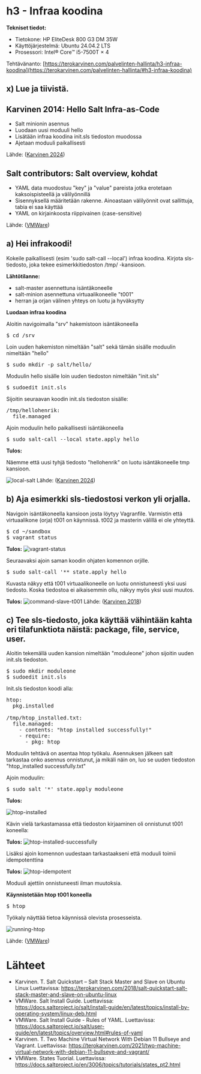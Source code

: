# h3 - Infraa koodina

**Tekniset tiedot:**
- Tietokone: HP EliteDesk 800 G3 DM 35W
- Käyttöjärjestelmä: Ubuntu 24.04.2 LTS
- Prosessori: Intel® Core™ i5-7500T × 4

Tehtävänanto: [https://terokarvinen.com/palvelinten-hallinta/h3-infraa-koodina](https://terokarvinen.com/palvelinten-hallinta/#h3-infraa-koodina)

## x) Lue ja tiivistä. 

## Karvinen 2014: Hello Salt Infra-as-Code
- Salt minionin asennus
- Luodaan uusi moduuli hello
- Lisätään infraa koodina init.sls tiedoston muodossa
- Ajetaan moduuli paikallisesti

Lähde: ([Karvinen 2024](https://terokarvinen.com/2024/hello-salt-infra-as-code/))

## Salt contributors: Salt overview, kohdat
- YAML data muodostuu "key" ja "value" pareista jotka erotetaan kaksoispisteellä ja välilyönnillä
- Sisennyksellä määritetään rakenne. Ainoastaan välilyönnit ovat sallittuja, tabia ei saa käyttää
- YAML on kirjainkoosta riippivainen (case-sensitive)

Lähde: ([VMWare](https://docs.saltproject.io/salt/user-guide/en/latest/topics/overview.html#rules-of-yaml))

## a) Hei infrakoodi! 
Kokeile paikallisesti (esim 'sudo salt-call --local') infraa koodina. Kirjota sls-tiedosto, joka tekee esimerkkitiedoston /tmp/ -kansioon.

**Lähtötilanne:** 
- salt-master asennettuna isäntäkoneelle
- salt-minion asennettuna virtuaalikoneelle "t001"
- herran ja orjan välinen yhteys on luotu ja hyväksytty

**Luodaan infraa koodina**

Aloitin navigoimalla "srv" hakemistoon isäntäkoneella

<pre>
$ cd /srv
</pre>

Loin uuden hakemiston nimeltään "salt" sekä tämän sisälle moduulin nimeltään "hello"

<pre>
$ sudo mkdir -p salt/hello/
</pre>

Moduulin hello sisälle loin uuden tiedoston nimeltään "init.sls"

<pre>
$ sudoedit init.sls
</pre>

Sijoitin seuraavan koodin init.sls tiedoston sisälle:

<pre>
/tmp/hellohenrik:
  file.managed
</pre>

Ajoin moduulin hello paikallisesti isäntäkoneella

<pre>
$ sudo salt-call --local state.apply hello
</pre>

**Tulos:**

Näemme että uusi tyhjä tiedosto "hellohenrik" on luotu isäntäkoneelle tmp kansioon.

![local-salt](https://github.com/HMJ3/linux-course/blob/main/assignments/img/h3-img/local-salt.png)
Lähde: ([Karvinen 2024](https://terokarvinen.com/2024/hello-salt-infra-as-code/))

## b) Aja esimerkki sls-tiedostosi verkon yli orjalla.

Navigoin isäntäkoneella kansioon josta löytyy Vagranfile. Varmistin että virtuaalikone (orja) t001 on käynnissä. t002 ja masterin välillä ei ole yhteyttä.

<pre>
$ cd ~/sandbox
$ vagrant status
</pre>

**Tulos:**
![vagrant-status](https://github.com/HMJ3/linux-course/blob/main/assignments/img/h3-img/vagrant-status.png)

Seuraavaksi ajoin saman koodin ohjaten komennon orjille. 

<pre>
$ sudo salt-call '** state.apply hello
</pre>

Kuvasta näkyy että t001 virtuaalikoneelle on luotu onnistuneesti yksi uusi tiedosto. Koska tiedostoa ei aikaisemmin ollu, näkyy myös yksi uusi muutos. 

**Tulos:**
![command-slave-t001](https://github.com/HMJ3/linux-course/blob/main/assignments/img/h3-img/command-slave-t001.png)
Lähde: ([Karvinen 2018](https://terokarvinen.com/2018/salt-quickstart-salt-stack-master-and-slave-on-ubuntu-linux/))

## c) Tee sls-tiedosto, joka käyttää vähintään kahta eri tilafunktiota näistä: package, file, service, user. 

Aloitin tekemällä uuden kansion nimeltään "moduleone" johon sijoitin uuden init.sls tiedoston.

<pre>
$ sudo mkdir moduleone
$ sudoedit init.sls
</pre>

Init.sls tiedoston koodi alla:

<pre>
htop:
  pkg.installed

/tmp/htop_installed.txt:
  file.managed:
    - contents: "htop installed successfully!"
    - require:
      - pkg: htop
</pre>

Moduulin tehtävä on asentaa htop työkalu. Asennuksen jälkeen salt tarkastaa onko asennus onnistunut, ja mikäli näin on, luo se uuden tiedoston "htop_installed successfully.txt"

Ajoin moduulin:

<pre>
$ sudo salt '*' state.apply moduleone
</pre>

**Tulos:**

![htop-installed](https://github.com/HMJ3/linux-course/blob/main/assignments/img/h3-img/htop-installed.png)

Kävin vielä tarkastamassa että tiedoston kirjaaminen oli onnistunut t001 koneella:

**Tulos:**
![htop-installed-successfully](https://github.com/HMJ3/linux-course/blob/main/assignments/img/h3-img/htop-installed-successfully.png)

Lisäksi ajoin komennon uudestaan tarkastaakseni että moduuli toimii idempotenttina

**Tulos:**
![htop-idempotent](https://github.com/HMJ3/linux-course/blob/main/assignments/img/h3-img/htop-idempotent.png)

Moduuli ajettiin onnistuneesti ilman muutoksia.

**Käynnistetään htop t001 koneella**

<pre>
$ htop
</pre>

Työkaly näyttää tietoa käynnissä olevista prosesseista.

![running-htop](https://github.com/HMJ3/linux-course/blob/main/assignments/img/h3-img/running-htop.png)

Lähde: ([VMWare](https://docs.saltproject.io/en/3006/topics/tutorials/states_pt2.html))

# Lähteet
- Karvinen. T.  Salt Quickstart – Salt Stack Master and Slave on Ubuntu Linux  Luettavissa: https://terokarvinen.com/2018/salt-quickstart-salt-stack-master-and-slave-on-ubuntu-linux
- VMWare. Salt Install Guide. Luettavissa: https://docs.saltproject.io/salt/install-guide/en/latest/topics/install-by-operating-system/linux-deb.html
- VMWare. Salt Install Guide - Rules of YAML. Luettavissa: https://docs.saltproject.io/salt/user-guide/en/latest/topics/overview.html#rules-of-yaml
- Karvinen. T. Two Machine Virtual Network With Debian 11 Bullseye and Vagrant. Luettavissa: https://terokarvinen.com/2021/two-machine-virtual-network-with-debian-11-bullseye-and-vagrant/
- VMWare. States Tuorial. Luettavissa: https://docs.saltproject.io/en/3006/topics/tutorials/states_pt2.html
